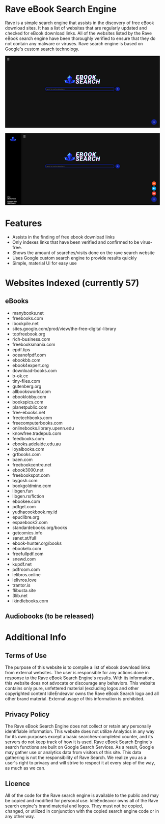 # Rave eBook Search Engine
Rave is a simple search engine that assists in the discovery of free eBook download sites. It has a list of websites that are regularly updated and checked for eBook download links.
All of the websites listed by the Rave eBook search engine have been thoroughly verified to ensure that they do not contain any malware or viruses.
Rave search engine is based on Google's custom search technology.

![Screenshot of Rave Game Search Engine Homepage](img/ravesearch-homepage-pic.png)

![Screenshot of Rave Game Search Engine Homepage Dashboard](img/ravesearch-homepage-dashboard-pic.png)

# Features
- Assists in the finding of free ebook download links
- Only indexes links that have been verified and confirmed to be virus-free.
- Shows the amount of searches/visits done on the rave search website
- Uses Google custom search engine to provide results quickly
- Simple, material UI for easy use

# Websites Indexed (currently 57)
## eBooks
- manybooks.net
- freebooks.com
- ibookpile.net
- sites.google.com/prod/view/the-free-digital-library
- topfreebook.org
- rich-business.com
- freebooksmania.com
- epdf.tips
- oceanofpdf.com
- ebookbb.com
- ebook4expert.org
- download-books.com
- b-ok.cc
- tiny-files.com
- gutenberg.org
- allbooksworld.com
- ebooklobby.com
- bookspics.com
- planetpublic.com
- free-ebooks.net
- freetechbooks.com
- freecomputerbooks.com
- onlinebooks.library.upenn.edu
- knowfree.tradepub.com
- feedbooks.com
- ebooks.adelaide.edu.au
- loyalbooks.com
- grtbooks.com
- baen.com
- freebookcentre.net
- ebook3000.net
- freebookspot.com
- bygosh.com
- bookgoldmine.com
- libgen.fun
- libgen.rs/fiction
- ebookee.com
- pdfget.com
- yudhacookbook.my.id
- epuclibre.org
- espaebook2.com
- standardebooks.org/books
- getcomics.info
- sanet.st/full
- ebook-hunter.org/books
- ebookelo.com
- freefullpdf.com
- snewd.com
- kupdf.net
- pdfroom.com
- lelibros.online
- lelivros.love
- trantor.is
- flibusta.site
- 3lib.net
- ikindlebooks.com
## Audiobooks (to be released)

# Additional Info
## Terms of Use
The purpose of this website is to compile a list of ebook download links from external websites.
The user is responsible for any actions done in response to the Rave eBook Search Engine's results.
With its information, this website does not advocate or discourage any behaviors. This website contains only pure, unfettered material (excluding logos and other copyrighted content
IdleEndeavor owns the Rave eBook Search logo and all other brand material. External usage of this information is prohibited.

## Privacy Policy
The Rave eBook Search Engine does not collect or retain any personally identifiable information.
This website does not utilize Analytics in any way for its own purposes except a basic searches-completed counter, and its servers do not keep track of how it is used.
Rave eBook Search Engine's search functions are built on Google Search Services. As a result, Google may gather use or analytics data from visitors of this site. This data gathering is not the responsibility of Rave Search.
We realize you as a user's right to privacy and will strive to respect it at every step of the way, as much as we can.

## Licence
All of the code for the Rave search engine is available to the public and may be copied and modified for personal use.
IdleEndeavor owns all of the Rave search engine's brand material and logos. They must not be copied, changed, or utilized in conjunction with the copied search engine code or in any other way.
